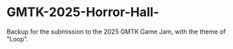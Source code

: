 # GMTK-2025-Horror-Hall-
Backup for the submission to the 2025 GMTK Game Jam, with the theme of "Loop".
